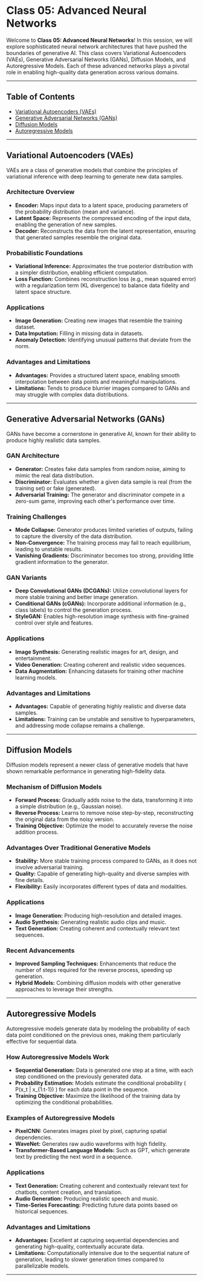 # Class 05: Advanced Neural Networks

Welcome to **Class 05: Advanced Neural Networks**! In this session, we will explore sophisticated neural network architectures that have pushed the boundaries of generative AI. This class covers Variational Autoencoders (VAEs), Generative Adversarial Networks (GANs), Diffusion Models, and Autoregressive Models. Each of these advanced networks plays a pivotal role in enabling high-quality data generation across various domains.

---

## Table of Contents

- [Variational Autoencoders (VAEs)](#variational-autoencoders-vaes)
- [Generative Adversarial Networks (GANs)](#generative-adversarial-networks-gans)
- [Diffusion Models](#diffusion-models)
- [Autoregressive Models](#autoregressive-models)

---

## Variational Autoencoders (VAEs)

VAEs are a class of generative models that combine the principles of variational inference with deep learning to generate new data samples.

### Architecture Overview
- **Encoder:** Maps input data to a latent space, producing parameters of the probability distribution (mean and variance).
- **Latent Space:** Represents the compressed encoding of the input data, enabling the generation of new samples.
- **Decoder:** Reconstructs the data from the latent representation, ensuring that generated samples resemble the original data.

### Probabilistic Foundations
- **Variational Inference:** Approximates the true posterior distribution with a simpler distribution, enabling efficient computation.
- **Loss Function:** Combines reconstruction loss (e.g., mean squared error) with a regularization term (KL divergence) to balance data fidelity and latent space structure.

### Applications
- **Image Generation:** Creating new images that resemble the training dataset.
- **Data Imputation:** Filling in missing data in datasets.
- **Anomaly Detection:** Identifying unusual patterns that deviate from the norm.

### Advantages and Limitations
- **Advantages:** Provides a structured latent space, enabling smooth interpolation between data points and meaningful manipulations.
- **Limitations:** Tends to produce blurrier images compared to GANs and may struggle with complex data distributions.

---

## Generative Adversarial Networks (GANs)

GANs have become a cornerstone in generative AI, known for their ability to produce highly realistic data samples.

### GAN Architecture
- **Generator:** Creates fake data samples from random noise, aiming to mimic the real data distribution.
- **Discriminator:** Evaluates whether a given data sample is real (from the training set) or fake (generated).
- **Adversarial Training:** The generator and discriminator compete in a zero-sum game, improving each other's performance over time.

### Training Challenges
- **Mode Collapse:** Generator produces limited varieties of outputs, failing to capture the diversity of the data distribution.
- **Non-Convergence:** The training process may fail to reach equilibrium, leading to unstable results.
- **Vanishing Gradients:** Discriminator becomes too strong, providing little gradient information to the generator.

### GAN Variants
- **Deep Convolutional GANs (DCGANs):** Utilize convolutional layers for more stable training and better image generation.
- **Conditional GANs (cGANs):** Incorporate additional information (e.g., class labels) to control the generation process.
- **StyleGAN:** Enables high-resolution image synthesis with fine-grained control over style and features.

### Applications
- **Image Synthesis:** Generating realistic images for art, design, and entertainment.
- **Video Generation:** Creating coherent and realistic video sequences.
- **Data Augmentation:** Enhancing datasets for training other machine learning models.

### Advantages and Limitations
- **Advantages:** Capable of generating highly realistic and diverse data samples.
- **Limitations:** Training can be unstable and sensitive to hyperparameters, and addressing mode collapse remains a challenge.

---

## Diffusion Models

Diffusion models represent a newer class of generative models that have shown remarkable performance in generating high-fidelity data.

### Mechanism of Diffusion Models
- **Forward Process:** Gradually adds noise to the data, transforming it into a simple distribution (e.g., Gaussian noise).
- **Reverse Process:** Learns to remove noise step-by-step, reconstructing the original data from the noisy version.
- **Training Objective:** Optimize the model to accurately reverse the noise addition process.

### Advantages Over Traditional Generative Models
- **Stability:** More stable training process compared to GANs, as it does not involve adversarial training.
- **Quality:** Capable of generating high-quality and diverse samples with fine details.
- **Flexibility:** Easily incorporates different types of data and modalities.

### Applications
- **Image Generation:** Producing high-resolution and detailed images.
- **Audio Synthesis:** Generating realistic audio clips and music.
- **Text Generation:** Creating coherent and contextually relevant text sequences.

### Recent Advancements
- **Improved Sampling Techniques:** Enhancements that reduce the number of steps required for the reverse process, speeding up generation.
- **Hybrid Models:** Combining diffusion models with other generative approaches to leverage their strengths.

---

## Autoregressive Models

Autoregressive models generate data by modeling the probability of each data point conditioned on the previous ones, making them particularly effective for sequential data.

### How Autoregressive Models Work
- **Sequential Generation:** Data is generated one step at a time, with each step conditioned on the previously generated data.
- **Probability Estimation:** Models estimate the conditional probability \( P(x_t | x_{1:t-1}) \) for each data point in the sequence.
- **Training Objective:** Maximize the likelihood of the training data by optimizing the conditional probabilities.

### Examples of Autoregressive Models
- **PixelCNN:** Generates images pixel by pixel, capturing spatial dependencies.
- **WaveNet:** Generates raw audio waveforms with high fidelity.
- **Transformer-Based Language Models:** Such as GPT, which generate text by predicting the next word in a sequence.

### Applications
- **Text Generation:** Creating coherent and contextually relevant text for chatbots, content creation, and translation.
- **Audio Generation:** Producing realistic speech and music.
- **Time-Series Forecasting:** Predicting future data points based on historical sequences.

### Advantages and Limitations
- **Advantages:** Excellent at capturing sequential dependencies and generating high-quality, contextually accurate data.
- **Limitations:** Computationally intensive due to the sequential nature of generation, leading to slower generation times compared to parallelizable models.

---